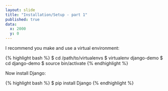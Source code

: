 ```yaml
---
layout: slide
title: "Installation/Setup - part 1"
published: true
data:
  x: 2000
  y: 0
---
```


I recommend you make and use a virtual environment:

{% highlight bash %}
$ cd /path/to/virtualenvs
$ virtualenv django-demo
$ cd django-demo
$ source bin/activate
{% endhighlight %}

Now install Django:

{% highlight bash %}
$ pip install Django
{% endhighlight %}